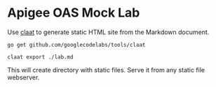 # Apigee OAS Mock Lab

Use [claat](https://github.com/googlecodelabs/tools) to
generate static HTML site from the Markdown document.

    go get github.com/googlecodelabs/tools/claat

    claat export ./lab.md

This will create directory with static files. Serve it from any static file
webserver.
